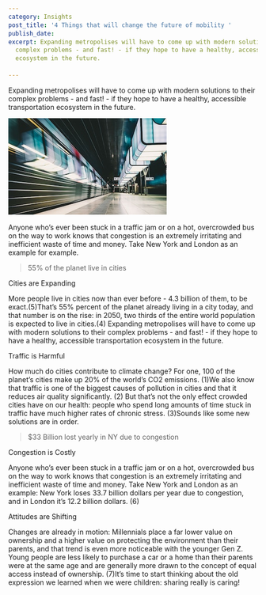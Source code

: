 ```yaml
---
category: Insights
post_title: '4 Things that will change the future of mobility '
publish_date: 
excerpt: Expanding metropolises will have to come up with modern solutions to their
  complex problems - and fast! - if they hope to have a healthy, accessible transportation
  ecosystem in the future.

---
```

Expanding metropolises will have to come up with modern solutions to their complex problems - and fast! - if they hope to have a healthy, accessible transportation ecosystem in the future.

![Train passing through an underground station](/uploads/2019/06/13/transport_2.jpg "Travelling in cities can be a real chore")

Anyone who’s ever been stuck in a traffic jam or on a hot, overcrowded bus on the way to work knows that congestion is an extremely irritating and inefficient waste of time and money. Take New York and London as an example for example.

> 55% of the planet live in cities

  
Cities are Expanding  
  
More people live in cities now than ever before - 4.3 billion of them, to be exact.(5)That’s 55% percent of the planet already living in a city today, and that number is on the rise: in 2050, two thirds of the entire world population is expected to live in cities.(4) Expanding metropolises will have to come up with modern solutions to their complex problems - and fast! - if they hope to have a healthy, accessible transportation ecosystem in the future.   
  
Traffic is Harmful  
  
How much do cities contribute to climate change? For one, 100 of the planet’s cities make up 20% of the world’s CO2 emissions. (1)We also know that traffic is one of the biggest causes of pollution in cities and that it reduces air quality significantly. (2) But that’s not the only effect crowded cities have on our health: people who spend long amounts of time stuck in traffic have much higher rates of chronic stress. (3)Sounds like some new solutions are in order.

> $33 Billion lost yearly in NY due to congestion

  
Congestion is Costly  
  
Anyone who’s ever been stuck in a traffic jam or on a hot, overcrowded bus on the way to work knows that congestion is an extremely irritating and inefficient waste of time and money. Take New York and London as an example: New York loses 33.7 billion dollars per year due to congestion, and in London it’s 12.2 billion dollars. (6)  
  
Attitudes are Shifting  
  
Changes are already in motion: Millennials place a far lower value on ownership and a higher value on protecting the environment than their parents, and that trend is even more noticeable with the younger Gen Z. Young people are less likely to purchase a car or a home than their parents were at the same age and are generally more drawn to the concept of equal access instead of ownership. (7)It’s time to start thinking about the old expression we learned when we were children: sharing really is caring!